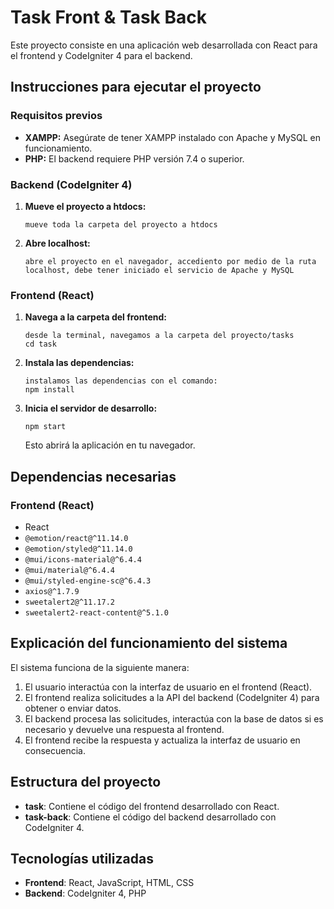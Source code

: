 # Task Front & Task Back

Este proyecto consiste en una aplicación web desarrollada con React para el frontend y CodeIgniter 4 para el backend.

## Instrucciones para ejecutar el proyecto

### Requisitos previos

*   **XAMPP:** Asegúrate de tener XAMPP instalado con Apache y MySQL en funcionamiento.
*   **PHP:** El backend requiere PHP versión 7.4 o superior.

### Backend (CodeIgniter 4)

1.  **Mueve el proyecto a htdocs:** 
    ```
    mueve toda la carpeta del proyecto a htdocs
    ```

2.  **Abre localhost:**
    ```
    abre el proyecto en el navegador, accediento por medio de la ruta localhost, debe tener iniciado el servicio de Apache y MySQL
    ```

### Frontend (React)

1.  **Navega a la carpeta del frontend:**
    ```
    desde la terminal, navegamos a la carpeta del proyecto/tasks
    cd task
    ```

2.  **Instala las dependencias:**
    ```
    instalamos las dependencias con el comando:
    npm install
    ```

3.  **Inicia el servidor de desarrollo:**
    ```
    npm start
    ```

    Esto abrirá la aplicación en tu navegador.

## Dependencias necesarias

### Frontend (React)

*   React
*   `@emotion/react@^11.14.0`
*   `@emotion/styled@^11.14.0`
*   `@mui/icons-material@^6.4.4`
*   `@mui/material@^6.4.4`
*   `@mui/styled-engine-sc@^6.4.3`
*   `axios@^1.7.9`
*   `sweetalert2@^11.17.2`
*   `sweetalert2-react-content@^5.1.0`


## Explicación del funcionamiento del sistema

El sistema funciona de la siguiente manera:

1.  El usuario interactúa con la interfaz de usuario en el frontend (React).
2.  El frontend realiza solicitudes a la API del backend (CodeIgniter 4) para obtener o enviar datos.
3.  El backend procesa las solicitudes, interactúa con la base de datos si es necesario y devuelve una respuesta al frontend.
4.  El frontend recibe la respuesta y actualiza la interfaz de usuario en consecuencia.

## Estructura del proyecto

*   **task**: Contiene el código del frontend desarrollado con React.
*   **task-back**: Contiene el código del backend desarrollado con CodeIgniter 4.

## Tecnologías utilizadas

*   **Frontend**: React, JavaScript, HTML, CSS
*   **Backend**: CodeIgniter 4, PHP
